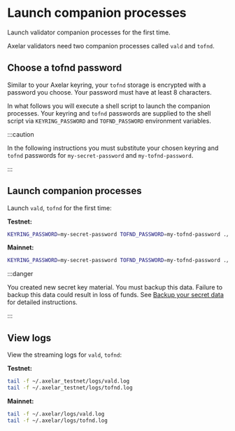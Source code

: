 # Launch companion processes

Launch validator companion processes for the first time.

Axelar validators need two companion processes called `vald` and `tofnd`.

## Choose a tofnd password

Similar to your Axelar keyring, your `tofnd` storage is encrypted with a password you choose.  Your password must have at least 8 characters.

In what follows you will execute a shell script to launch the companion processes.  Your keyring and `tofnd` passwords are supplied to the shell script via `KEYRING_PASSWORD` and `TOFND_PASSWORD` environment variables.

:::caution

In the following instructions you must substitute your chosen keyring and `tofnd` passwords for `my-secret-password` and `my-tofnd-password`.

:::

## Launch companion processes

Launch `vald`, `tofnd` for the first time:

**Testnet:**
```bash
KEYRING_PASSWORD=my-secret-password TOFND_PASSWORD=my-tofnd-password ./scripts/validator-tools-host.sh
```

**Mainnet:**
```bash
KEYRING_PASSWORD=my-secret-password TOFND_PASSWORD=my-tofnd-password ./scripts/validator-tools-host.sh -n mainnet
```

:::danger

You created new secret key material.  You must backup this data.  Failure to backup this data could result in loss of funds.  See [Backup your secret data](backup) for detailed instructions.

:::

## View logs

View the streaming logs for `vald`, `tofnd`:

**Testnet:**
```bash
tail -f ~/.axelar_testnet/logs/vald.log
tail -f ~/.axelar_testnet/logs/tofnd.log
```

**Mainnet:**
```bash
tail -f ~/.axelar/logs/vald.log
tail -f ~/.axelar/logs/tofnd.log
```

